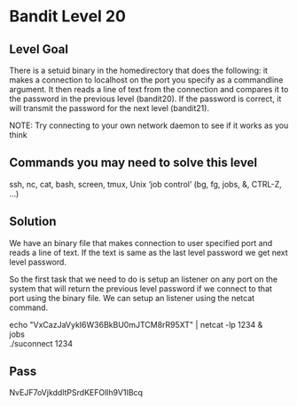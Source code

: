 # Bandit Level 20
## Level Goal
There is a setuid binary in the homedirectory that does the following: it makes a connection to localhost on the port you specify as a commandline argument. It then reads a line of text from the connection and compares it to the password in the previous level (bandit20). If the password is correct, it will transmit the password for the next level (bandit21).

NOTE: Try connecting to your own network daemon to see if it works as you think

## Commands you may need to solve this level
ssh, nc, cat, bash, screen, tmux, Unix ‘job control’ (bg, fg, jobs, &, CTRL-Z, …)

## Solution
We have an binary file that makes connection to user specified port and reads a line of text. If the text is same as the last level password we get next level password.

So the first task that we need to do is setup an listener on any port on the system that will return the previous level password if we connect to that port using the binary file. We can setup an listener using the netcat command.

echo "VxCazJaVykI6W36BkBU0mJTCM8rR95XT" | netcat -lp 1234 & \
jobs \
./suconnect 1234


## Pass
NvEJF7oVjkddltPSrdKEFOllh9V1IBcq